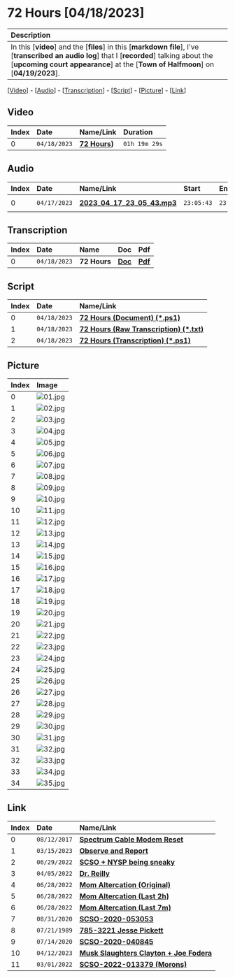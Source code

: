 # 72 Hours [04/18/2023]

| Description |
|:------------|
| In this [**video**] and the [**files**] in this [**markdown file**], I've [**transcribed an audio log**] that I [**recorded**] talking about the [**upcoming court appearance**] at the [**Town of Halfmoon**] on [**04/19/2023**]. |

[[Video](#video)] - [[Audio](#audio)] - [[Transcription](#transcription)] - [[Script](#script)] - [[Picture](#picture)] - [[Link](#link)]

## Video

| Index | Date         | Name/Link                                     | Duration      |
|:------|:-------------|:----------------------------------------------|:--------------|
| 0     | `04/18/2023` | **[72 Hours](https://youtu.be/bAyEzKUfuu4))** | `01h 19m 29s` |

## Audio

| Index | Date         | Name/Link                                                                                        | Start      | End        | Duration      |
|:------|:-------------|:-------------------------------------------------------------------------------------------------|:-----------|:-----------|:--------------|
| 0     | `04/17/2023` | **[2023_04_17_23_05_43.mp3](https://drive.google.com/file/d/1_8yH-UvorOx2zi4vbsuxegwUKDH2n9j5)** | `23:05:43` | `23:29:17` | `00h 23m 40s` |

## Transcription

| Index | Date         | Name         | Doc                                                                                                   | Pdf                                                                                                   |
|:------|:-------------|:-------------|:------------------------------------------------------------------------------------------------------|:------------------------------------------------------------------------------------------------------|
| 0     | `04/18/2023` | **72 Hours** | **[Doc](https://github.com/mcc85s/FightingEntropy/blob/main/Video/20230418/2023_0418-(72Hours).doc)** | **[Pdf](https://github.com/mcc85s/FightingEntropy/blob/main/Video/20230418/2023_0418-(72Hours).pdf)** |

## Script

| Index | Date         | Name/Link                                                                                                                                               |
|:------|:-------------|:--------------------------------------------------------------------------------------------------------------------------------------------------------|
| 0     | `04/18/2023` | **[72 Hours (Document) (*.ps1)](https://github.com/mcc85s/FightingEntropy/blob/main/Video/20230418/2023_0418-(72Hours-Document).ps1)**                  |
| 1     | `04/18/2023` | **[72 Hours (Raw Transcription) (*.txt)](https://github.com/mcc85s/FightingEntropy/blob/main/Video/20230418/2023_0418-(72Hours-RawTranscription).txt)** |
| 2     | `04/18/2023` | **[72 Hours (Transcription) (*.ps1)](https://github.com/mcc85s/FightingEntropy/blob/main/Video/20230418/2023_0418-(72Hours-Transcription).ps1)**        |

## Picture

| Index | Image                                                                                     |
|:------|:------------------------------------------------------------------------------------------|
| 0     | ![01.jpg](https://github.com/mcc85s/FightingEntropy/blob/main/Video/20230418/Pics/01.jpg) |
| 1     | ![02.jpg](https://github.com/mcc85s/FightingEntropy/blob/main/Video/20230418/Pics/02.jpg) |
| 2     | ![03.jpg](https://github.com/mcc85s/FightingEntropy/blob/main/Video/20230418/Pics/03.jpg) |
| 3     | ![04.jpg](https://github.com/mcc85s/FightingEntropy/blob/main/Video/20230418/Pics/04.jpg) |
| 4     | ![05.jpg](https://github.com/mcc85s/FightingEntropy/blob/main/Video/20230418/Pics/05.jpg) |
| 5     | ![06.jpg](https://github.com/mcc85s/FightingEntropy/blob/main/Video/20230418/Pics/06.jpg) |
| 6     | ![07.jpg](https://github.com/mcc85s/FightingEntropy/blob/main/Video/20230418/Pics/07.jpg) |
| 7     | ![08.jpg](https://github.com/mcc85s/FightingEntropy/blob/main/Video/20230418/Pics/08.jpg) |
| 8     | ![09.jpg](https://github.com/mcc85s/FightingEntropy/blob/main/Video/20230418/Pics/09.jpg) |
| 9     | ![10.jpg](https://github.com/mcc85s/FightingEntropy/blob/main/Video/20230418/Pics/10.jpg) |
| 10    | ![11.jpg](https://github.com/mcc85s/FightingEntropy/blob/main/Video/20230418/Pics/11.jpg) |
| 11    | ![12.jpg](https://github.com/mcc85s/FightingEntropy/blob/main/Video/20230418/Pics/12.jpg) |
| 12    | ![13.jpg](https://github.com/mcc85s/FightingEntropy/blob/main/Video/20230418/Pics/13.jpg) |
| 13    | ![14.jpg](https://github.com/mcc85s/FightingEntropy/blob/main/Video/20230418/Pics/14.jpg) |
| 14    | ![15.jpg](https://github.com/mcc85s/FightingEntropy/blob/main/Video/20230418/Pics/15.jpg) |
| 15    | ![16.jpg](https://github.com/mcc85s/FightingEntropy/blob/main/Video/20230418/Pics/16.jpg) |
| 16    | ![17.jpg](https://github.com/mcc85s/FightingEntropy/blob/main/Video/20230418/Pics/17.jpg) |
| 17    | ![18.jpg](https://github.com/mcc85s/FightingEntropy/blob/main/Video/20230418/Pics/18.jpg) |
| 18    | ![19.jpg](https://github.com/mcc85s/FightingEntropy/blob/main/Video/20230418/Pics/19.jpg) |
| 19    | ![20.jpg](https://github.com/mcc85s/FightingEntropy/blob/main/Video/20230418/Pics/20.jpg) |
| 20    | ![21.jpg](https://github.com/mcc85s/FightingEntropy/blob/main/Video/20230418/Pics/21.jpg) |
| 21    | ![22.jpg](https://github.com/mcc85s/FightingEntropy/blob/main/Video/20230418/Pics/22.jpg) |
| 22    | ![23.jpg](https://github.com/mcc85s/FightingEntropy/blob/main/Video/20230418/Pics/23.jpg) |
| 23    | ![24.jpg](https://github.com/mcc85s/FightingEntropy/blob/main/Video/20230418/Pics/24.jpg) |
| 24    | ![25.jpg](https://github.com/mcc85s/FightingEntropy/blob/main/Video/20230418/Pics/25.jpg) |
| 25    | ![26.jpg](https://github.com/mcc85s/FightingEntropy/blob/main/Video/20230418/Pics/26.jpg) |
| 26    | ![27.jpg](https://github.com/mcc85s/FightingEntropy/blob/main/Video/20230418/Pics/27.jpg) |
| 27    | ![28.jpg](https://github.com/mcc85s/FightingEntropy/blob/main/Video/20230418/Pics/28.jpg) |
| 28    | ![29.jpg](https://github.com/mcc85s/FightingEntropy/blob/main/Video/20230418/Pics/29.jpg) |
| 29    | ![30.jpg](https://github.com/mcc85s/FightingEntropy/blob/main/Video/20230418/Pics/30.jpg) |
| 30    | ![31.jpg](https://github.com/mcc85s/FightingEntropy/blob/main/Video/20230418/Pics/31.jpg) |
| 31    | ![32.jpg](https://github.com/mcc85s/FightingEntropy/blob/main/Video/20230418/Pics/32.jpg) |
| 32    | ![33.jpg](https://github.com/mcc85s/FightingEntropy/blob/main/Video/20230418/Pics/33.jpg) |
| 33    | ![34.jpg](https://github.com/mcc85s/FightingEntropy/blob/main/Video/20230418/Pics/34.jpg) |
| 34    | ![35.jpg](https://github.com/mcc85s/FightingEntropy/blob/main/Video/20230418/Pics/35.jpg) |

## Link

| Index | Date         | Name/Link                                                                                                               |
|:------|:-------------|:------------------------------------------------------------------------------------------------------------------------|
| 0     | `08/12/2017` | **[Spectrum Cable Modem Reset](https://youtu.be/LfZW-s0BMow)**                                                          |
| 1     | `03/15/2023` | **[Observe and Report](https://youtu.be/tPMwAM366go)**                                                                  |
| 2     | `06/29/2022` | **[SCSO + NYSP being sneaky](https://youtu.be/W0SZ9Iby3VY)**                                                            |
| 3     | `04/05/2022` | **[Dr. Reilly](https://drive.google.com/file/d/1aNBYW3iBKJ9SkdfnCeL2aTp5oHCXtnqu)**                                     |
| 4     | `06/28/2022` | **[Mom Altercation (Original)](https://drive.google.com/file/d/1MkHiYnBnRl91Ck-ixcEhE5R1dX7B3Fve)**                     |
| 5     | `06/28/2022` | **[Mom Altercation (Last 2h)](https://drive.google.com/file/d/1Z56uu5O52eAzJhUdiby_J8dQQXaOUENa)**                      |
| 6     | `06/28/2022` | **[Mom Altercation (Last 7m)](https://drive.google.com/file/d/18Nrm1b-Ahi_vdtC39JMnNUiYnPDIKwEK)**                      |
| 7     | `08/31/2020` | **[SCSO-2020-053053](https://github.com/mcc85s/FightingEntropy/blob/main/Records/SCSO-2020-053053/readme.md)**          |
| 8     | `07/21/1989` | **[785-3221 Jesse Pickett](https://github.com/mcc85s/FightingEntropy/blob/main/Docs/2021_0414-(Jesse%20Pickett).pdf)**  |
| 9     | `07/14/2020` | **[SCSO-2020-040845](https://github.com/mcc85s/FightingEntropy/blob/main/Records/SCSO-2020-040845/readme.md)**          |
| 10    | `04/12/2023` | **[Musk Slaughters Clayton + Joe Fodera](https://github.com/mcc85s/FightingEntropy/blob/main/Docs/20230412/readme.md)** |
| 11    | `03/01/2022` | **[SCSO-2022-013379 (Morons)](https://drive.google.com/file/d/1BNfF9vWjG4vBIO-8oXmIw6aLeNvFRjRL)**                      |
